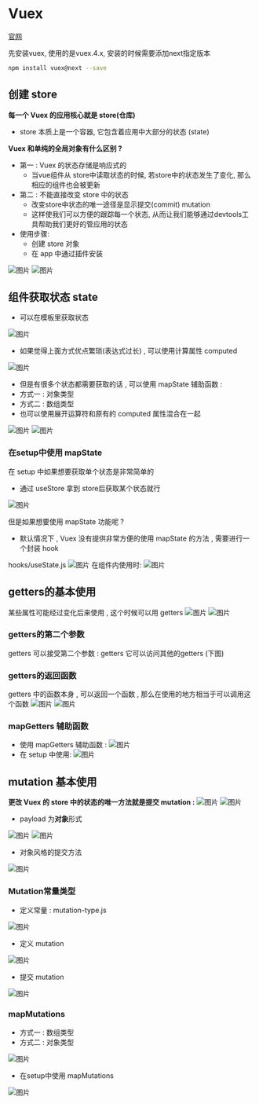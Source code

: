 # Vuex
[官网](https://vuex.vuejs.org/zh/)

先安装vuex, 使用的是vuex.4.x, 安装的时候需要添加next指定版本
```sh
npm install vuex@next --save
```
## 创建 store
**每一个 Vuex 的应用核心就是 store(仓库)**
* store 本质上是一个容器, 它包含着应用中大部分的状态 (state)

**Vuex 和单纯的全局对象有什么区别 ?**
* 第一 : Vuex 的状态存储是响应式的
  * 当vue组件从 store中读取状态的时候, 若store中的状态发生了变化, 那么相应的组件也会被更新
* 第二 : 不能直接改变 store 中的状态
  * 改变store中状态的唯一途径是显示提交(commit) mutation 
  * 这样使我们可以方便的跟踪每一个状态, 从而让我们能够通过devtools工具帮助我们更好的管应用的状态
* 使用步骤:
  * 创建 store 对象
  * 在 app 中通过插件安装

![图片](../.vuepress/public/images/store.png)
![图片](../.vuepress/public/images/mstore.png)

## 组件获取状态 state 
* 可以在模板里获取状态

![图片](../.vuepress/public/images/tstate.png)
* 如果觉得上面方式优点繁琐(表达式过长) , 可以使用计算属性 computed

![图片](../.vuepress/public/images/cstate.png)
* 但是有很多个状态都需要获取的话 , 可以使用 mapState 辅助函数 :
 * 方式一 : 对象类型 
 * 方式二 : 数组类型 
 * 也可以使用展开运算符和原有的 computed 属性混合在一起

![图片](../.vuepress/public/images/map1.png)
![图片](../.vuepress/public/images/map2.png)
### 在setup中使用 mapState 
在 setup 中如果想要获取单个状态是非常简单的
* 通过 useStore 拿到 store后获取某个状态就行

![图片](../.vuepress/public/images/setupstate.png)

但是如果想要使用 mapState 功能呢 ? 
* 默认情况下 , Vuex 没有提供非常方便的使用 mapState 的方法 , 需要进行一个封装 hook 

hooks/useState.js
![图片](../.vuepress/public/images/useState.png)
在组件内使用时: 
![图片](../.vuepress/public/images/useState2.png)

## getters的基本使用
某些属性可能经过变化后来使用 , 这个时候可以用 getters 
![图片](../.vuepress/public/images/getters1.png)
![图片](../.vuepress/public/images/getters2.png)
### getters的第二个参数
getters 可以接受第二个参数 : getters 它可以访问其他的getters  (下图)
### getters的返回函数
getters 中的函数本身 , 可以返回一个函数 , 那么在使用的地方相当于可以调用这个函数
![图片](../.vuepress/public/images/gfn.png)
![图片](../.vuepress/public/images/gfn2.png)
### mapGetters 辅助函数
* 使用 mapGetters 辅助函数 : 
![图片](../.vuepress/public/images/mg1.png)
* 在 setup 中使用: 
![图片](../.vuepress/public/images/sg.png)
## mutation 基本使用 
**更改 Vuex 的 store 中的状态的唯一方法就是提交 mutation :**
![图片](../.vuepress/public/images/mu1.png)
![图片](../.vuepress/public/images/mu11.png)
* payload 为**对象**形式

![图片](../.vuepress/public/images/mu2.png)
![图片](../.vuepress/public/images/mu22.png)

* 对象风格的提交方法

![图片](../.vuepress/public/images/mu3.png)
### Mutation常量类型
* 定义常量  : mutation-type.js 

![图片](../.vuepress/public/images/tm.png)

* 定义 mutation 

![图片](../.vuepress/public/images/mm.png)

* 提交 mutation

![图片](../.vuepress/public/images/mmm.png)
### mapMutations
* 方式一 : 数组类型
* 方式二 : 对象类型 

![图片](../.vuepress/public/images/mapmu.png)

* 在setup中使用 mapMutations

![图片](../.vuepress/public/images/sm.png)
